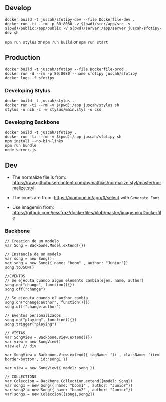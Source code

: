 
## Develop
```
docker build -t juscah/sfotipy-dev --file Dockerfile-dev .
docker run -ti --rm -p 80:8080 -v $(pwd)/src:/app/src -v $(pwd)/public:/app/public -v $(pwd)/server:/app/server juscah/sfotipy-dev sh
```

```npm run stylus``` or
```npm run build``` or
```npm run start```



## Production
```
docker build -t juscah/sfotipy --file Dockerfile-prod .
docker run -d --rm -p 80:8080 --name sfotipy juscah/sfotipy
docker logs -f sfotipy
```



### Developing Stylus
```
docker build -t juscah/stylus .
docker run -ti --rm -v $(pwd):/app juscah/stylus sh
stylus -u nib -c -w stylus/main.styl -o css
```

### Developing Backbone
```
docker build -t juscah/sfotipy .
docker run -ti --rm -v $(pwd):/app juscah/sfotipy sh
npm install --no-bin-links
npm run bundle
node server.js
```



## Dev

- The normalize file is from: https://raw.githubusercontent.com/bymathias/normalize.styl/master/normalize.styl

- The icons are from: https://icomoon.io/app/#/select
    with ```Generate Font```

- Use imagemin from:
    https://github.com/jessfraz/dockerfiles/blob/master/imagemin/Dockerfile


### Backbone

```
// Creacion de un modelo
var Song = Backbone.Model.extend({})

// Instancia de un modelo
var song = new Song();
var song = new Song({ name: "boom" , author: "Junior"})
song.toJSON()

//EVENTOS
// Se ejecuta cuando algun elemento cambia(ejem. name, author)
song.on("change", function(){})
song.off("change")

// Se ejecuta cuando el author cambia
song.on("change:author", function(){})
song.off("change:author")

// Eventos personalizados
song.on("playing", function(){})
song.trigger("playing")

// VISTAS
var SongView = Backbone.View.extend({})
var view = new SongView()
view.el // div

var SongView = Backbone.View.extend({ tagName: 'li', className: 'item border-bottom', id:'song1'})

var view = new SongView({ model: song })

// COLLECTIONS
var Coleccion = Backbone.Collection.extend({model: Song})
var song1 = new Song({ name: "boom1" , author: "Junior"})
var song2 = new Song({ name: "boom2" , author: "Junior"})
var songs = new Coleccion([song1,song2])

```